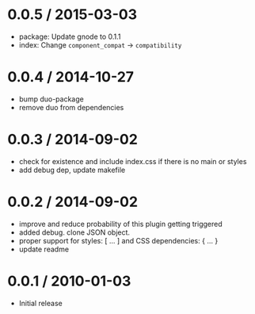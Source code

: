 
0.0.5 / 2015-03-03
==================

  * package: Update gnode to 0.1.1
  * index: Change `component_compat` -> `compatibility`

0.0.4 / 2014-10-27
==================

  * bump duo-package
  * remove duo from dependencies

0.0.3 / 2014-09-02
==================

 * check for existence and include index.css if there is no main or styles
 * add debug dep, update makefile

0.0.2 / 2014-09-02
==================

 * improve and reduce probability of this plugin getting triggered
 * added debug. clone JSON object.
 * proper support for styles: [ ... ] and CSS dependencies: { ... }
 * update readme

0.0.1 / 2010-01-03
==================

  * Initial release
